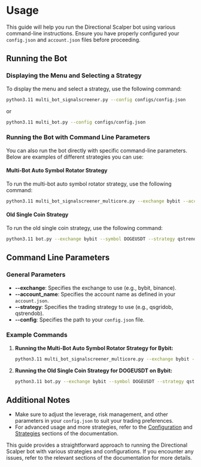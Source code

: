 # Usage

This guide will help you run the Directional Scalper bot using various command-line instructions. Ensure you have properly configured your `config.json` and `account.json` files before proceeding.

## Running the Bot

### Displaying the Menu and Selecting a Strategy

To display the menu and select a strategy, use the following command:

```sh
python3.11 multi_bot_signalscreener.py --config configs/config.json
```

or

```sh
python3.11 multi_bot.py --config configs/config.json
```

### Running the Bot with Command Line Parameters

You can also run the bot directly with specific command-line parameters. Below are examples of different strategies you can use:

#### Multi-Bot Auto Symbol Rotator Strategy

To run the multi-bot auto symbol rotator strategy, use the following command:

```sh
python3.11 multi_bot_signalscreener_multicore.py --exchange bybit --account_name account_1 --strategy qsgridob --config configs/config.json
```

#### Old Single Coin Strategy

To run the old single coin strategy, use the following command:

```sh
python3.11 bot.py --exchange bybit --symbol DOGEUSDT --strategy qstrendob --config configs/config.json
```

## Command Line Parameters

### General Parameters

- **--exchange**: Specifies the exchange to use (e.g., bybit, binance).
- **--account_name**: Specifies the account name as defined in your `account.json`.
- **--strategy**: Specifies the trading strategy to use (e.g., qsgridob, qstrendob).
- **--config**: Specifies the path to your `config.json` file.

### Example Commands

1. **Running the Multi-Bot Auto Symbol Rotator Strategy for Bybit:**

   ```sh
   python3.11 multi_bot_signalscreener_multicore.py --exchange bybit --account_name account_1 --strategy qsgridob --config configs/config.json
   ```

2. **Running the Old Single Coin Strategy for DOGEUSDT on Bybit:**

   ```sh
   python3.11 bot.py --exchange bybit --symbol DOGEUSDT --strategy qstrendob --config configs/config.json
   ```

## Additional Notes

- Make sure to adjust the leverage, risk management, and other parameters in your `config.json` to suit your trading preferences.
- For advanced usage and more strategies, refer to the [Configuration](configuration.md) and [Strategies](strategies.md) sections of the documentation.

This guide provides a straightforward approach to running the Directional Scalper bot with various strategies and configurations. If you encounter any issues, refer to the relevant sections of the documentation for more details.
